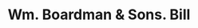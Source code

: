 ---
doi: 10.7916/D8698FH4
date_other: '1880'
date_other_textual: 1880-1889
form: printed ephemera
genre:
- Invoices
name:
- Wm. Boardman & Sons
object_in_context_url: https://biggert.cul.columbia.edu/items/view/ave_biggert_00080
subject_hierarchical_geographic:
- Hartford, Connecticut, United States
subject_name:
- Wm. Boardman & Sons
title: Wm. Boardman & Sons. Bill
sort_title: Wm. Boardman & Sons. Bill
call_number: ave_biggert_00080
coordinates:
- 41.7625,-72.67416666666666
pid: ave_biggert_00080
identifiers: ave_biggert_00080
permalink: /biggert/ave_biggert_00080/
layout: iiif-image-page
---